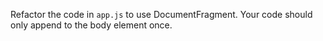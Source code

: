 Refactor the code in `app.js` to use DocumentFragment. Your code should only append to the body element once.